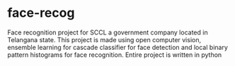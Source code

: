 # face-recog
Face recognition project for SCCL a government company located in Telangana state. 
This project is made using open computer vision, ensemble learning for cascade classifier for face detection and local binary pattern histograms for face recognition. Entire project is written in python 

